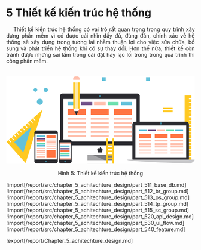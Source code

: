 # **5 Thiết kế kiến trúc hệ thống**

<p style='text-align: justify;'>
&emsp;
Thiết kế kiến trúc hệ thống có vai trò rất quan trọng trong quy trình xây dựng phần mềm 
vì có được cái nhìn đầy đủ, đúng đắn, chính xác về hệ thống sẽ xây dựng trong tương lai 
nhằm thuận lợi cho việc sửa chữa, bổ sung và phát triển hệ thống khi có sự thay đổi. 
Hơn thế nữa, thiết kế còn tránh được những sai lầm trong cài đặt 
hay lạc lối trong trong quá trình thi công phần mềm.
</p>

</br>

<center>
 <img src="https://github.com/datai999/thesis-document/blob/main/report/src/chapter_5_achitechture_design/img/system-rule.png?raw=true">
  <p>Hình 5: Thiết kế kiến trúc hệ thống</p>
</center>

<div style="page-break-after: always;"></div>

!import[/report/src/chapter_5_achitechture_design/part_511_base_db.md]
!import[/report/src/chapter_5_achitechture_design/part_512_br_group.md]
!import[/report/src/chapter_5_achitechture_design/part_513_ps_group.md]
!import[/report/src/chapter_5_achitechture_design/part_514_tp_group.md]
!import[/report/src/chapter_5_achitechture_design/part_515_sc_group.md]
!import[/report/src/chapter_5_achitechture_design/part_520_api_design.md]
!import[/report/src/chapter_5_achitechture_design/part_530_ui_flow.md]
!import[/report/src/chapter_5_achitechture_design/part_540_feature.md]

!export[/report/Chapter_5_achitechture_design.md]

